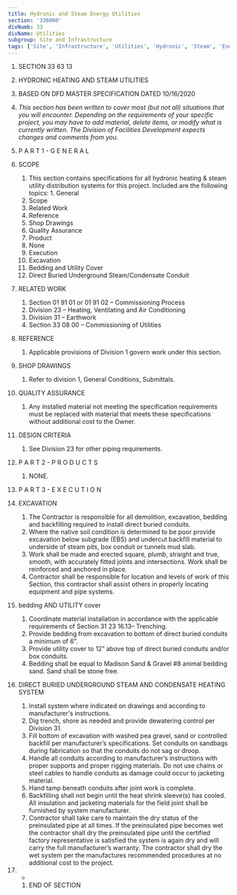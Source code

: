 ```yaml
---
title: Hydronic and Steam Energy Utilities
section: '336000'
divNumb: 33
divName: Utilities
subgroup: Site and Infrastructure
tags: ['Site', 'Infrastructure', 'Utilities', 'Hydronic', 'Steam', 'Energy']
---
```


   1. SECTION 33 63 13
1. HYDRONIC HEATING AND STEAM UTILITIES
1. BASED ON DFD MASTER SPECIFICATION DATED 10/16/2020
1. *This section has been written to cover most (but not all) situations that you will encounter. Depending on the requirements of your specific project, you may have to add material, delete items, or modify what is currently written. The Division of Facilities Development expects changes and comments from you.*
1. P A R T 1 - G E N E R A L
1. SCOPE
   1. This section contains specifications for all hydronic heating & steam utility distribution systems for this project. Included are the following topics:
      1. 
General
    1. Scope
    1. Related Work
    1. Reference
    1. Shop Drawings
    1. Quality Assurance
   1. Product
    1. None
   1. Execution
    1. Excavation
    1. Bedding and Utility Cover
    1. Direct Buried Underground Steam/Condensate Conduit

1. RELATED WORK
   1. Section 01 91 01 or 01 91 02 – Commissioning Process
   1. Division 23 – Heating, Ventilating and Air Conditioning
   1. Division 31 – Earthwork
   1. Section 33 08 00 – Commissioning of Utilities

1. REFERENCE
   1. Applicable provisions of Division 1 govern work under this section.
1. SHOP DRAWINGS
   1. Refer to division 1, General Conditions, Submittals.
1. QUALITY ASSURANCE
   1. Any installed material not meeting the specification requirements must be replaced with material that meets these specifications without additional cost to the Owner.
1. DESIGN CRITERIA
   1. See Division 23 for other piping requirements.
1. P A R T 2 - P R O D U C T S
   1. NONE.
1. P A R T 3 - E X E C U T I O N
1. EXCAVATION
   1. The Contractor is responsible for all demolition, excavation, bedding and backfilling required to install direct buried conduits.
   1. Where the native soil condition is determined to be poor provide excavation below subgrade (EBS) and undercut backfill material to underside of steam pits, box conduit or tunnels mud slab.
   1. Work shall be made and erected square, plumb, straight and true, smooth, with accurately fitted joints and intersections. Work shall be reinforced and anchored in place.
   1. Contractor shall be responsible for location and levels of work of this Section, this contractor shall assist others in properly locating equipment and pipe systems.
1. bedding AND UTILITY cover
   1. Coordinate material installation in accordance with the applicable requirements of Section 31 23 16.13– Trenching.
   1. Provide bedding from excavation to bottom of direct buried conduits a minimum of 6”.
   1. Provide utility cover to 12” above top of direct buried conduits and/or box conduits.
   1. Bedding shall be equal to Madison Sand & Gravel #8 animal bedding sand. Sand shall be stone free.
1. DIRECT BURIED UNDERGROUND STEAM AND CONDENSATE HEATING SYSTEM
   1. Install system where indicated on drawings and according to manufacturer's instructions.
   1. Dig trench, shore as needed and provide dewatering control per Division 31.
   1. Fill bottom of excavation with washed pea gravel, sand or controlled backfill per manufacturer’s specifications. Set conduits on sandbags during fabrication so that the conduits do not sag or droop.
   1. Handle all conduits according to manufacturer’s instructions with proper supports and proper rigging materials. Do not use chains or steel cables to handle conduits as damage could occur to jacketing material.
   1. Hand tamp beneath conduits after joint work is complete. 
   1. Backfilling shall not begin until the heat shrink sleeve(s) has cooled. All insulation and jacketing materials for the field joint shall be furnished by system manufacturer.
   1. Contractor shall take care to maintain the dry status of the preinsulated pipe at all times. If the preinsulated pipe becomes wet the contractor shall dry the preinsulated pipe until the certified factory representative is satisfied the system is again dry and will carry the full manufacturer’s warranty. The contractor shall dry the wet system per the manufactures recommended procedures at no additional cost to the project.
1. *
   1. END OF SECTION


